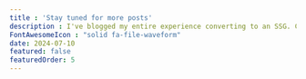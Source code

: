 ```yaml
---
title : 'Stay tuned for more posts'
description : I've blogged my entire experience converting to an SSG. Come back frequently for more content!
FontAwesomeIcon : "solid fa-file-waveform"
date: 2024-07-10
featured: false
featuredOrder: 5
---
```

